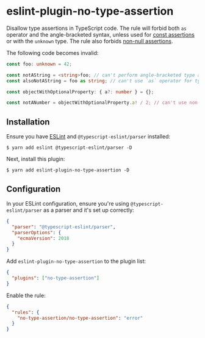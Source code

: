 # eslint-plugin-no-type-assertion

Disallow type assertions in TypeScript code. The rule will forbid both `as` operator and the angle-bracketed syntax, unless used for [const assertions](https://www.typescriptlang.org/docs/handbook/release-notes/typescript-3-4.html#const-assertions) or with the `unknown` type. The rule also forbids [non-null assertions](https://www.typescriptlang.org/docs/handbook/2/everyday-types.html#non-null-assertion-operator-postfix-).

The following code becomes invalid:

```typescript
const foo: unknown = 42;

const notAString = <string>foo; // can't perform angle-bracketed type assertion
const alsoNotAString = foo as string; // can't use `as` operator for type assertion

const objectWithOptionalProperty: { a?: number } = {};

const notANumber = objectWithOptionalProperty.a! / 2; // can't use non-null assertion operator
```

## Installation

Ensure you have [ESLint](http://eslint.org) and `@typescript-eslint/parser` installed:

```
$ yarn add eslint @typescript-eslint/parser -D
```

Next, install this plugin:

```
$ yarn add eslint-plugin-no-type-assertion -D
```

## Configuration

In your ESLint configuration, ensure you're using `@typescript-eslint/parser` as a parser and it's set up correctly:

```json
{
  "parser": "@typescript-eslint/parser",
  "parserOptions": {
    "ecmaVersion": 2018
  }
}
```

Add `eslint-plugin-no-type-assertion` to the plugin list:

```json
{
  "plugins": ["no-type-assertion"]
}
```

Enable the rule:

```json
{
  "rules": {
    "no-type-assertion/no-type-assertion": "error"
  }
}
```
